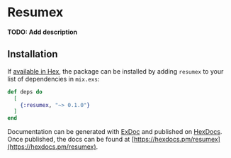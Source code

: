 # Resumex

**TODO: Add description**

## Installation

If [available in Hex](https://hex.pm/docs/publish), the package can be installed
by adding `resumex` to your list of dependencies in `mix.exs`:

```elixir
def deps do
  [
    {:resumex, "~> 0.1.0"}
  ]
end
```

Documentation can be generated with [ExDoc](https://github.com/elixir-lang/ex_doc)
and published on [HexDocs](https://hexdocs.pm). Once published, the docs can
be found at [https://hexdocs.pm/resumex](https://hexdocs.pm/resumex).

